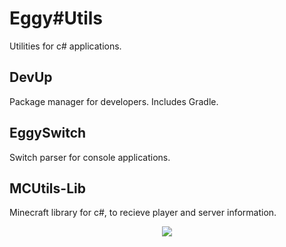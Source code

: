 # Eggy#Utils
Utilities for c# applications.

## DevUp
Package manager for developers. Includes Gradle.

## EggySwitch
Switch parser for console applications.

## MCUtils-Lib
Minecraft library for c#, to recieve player and server information.


<div align="center">
<img src="https://img.shields.io/badge/EggOrg-by--acaiberii-green?style=for-the-badge">
</div>
